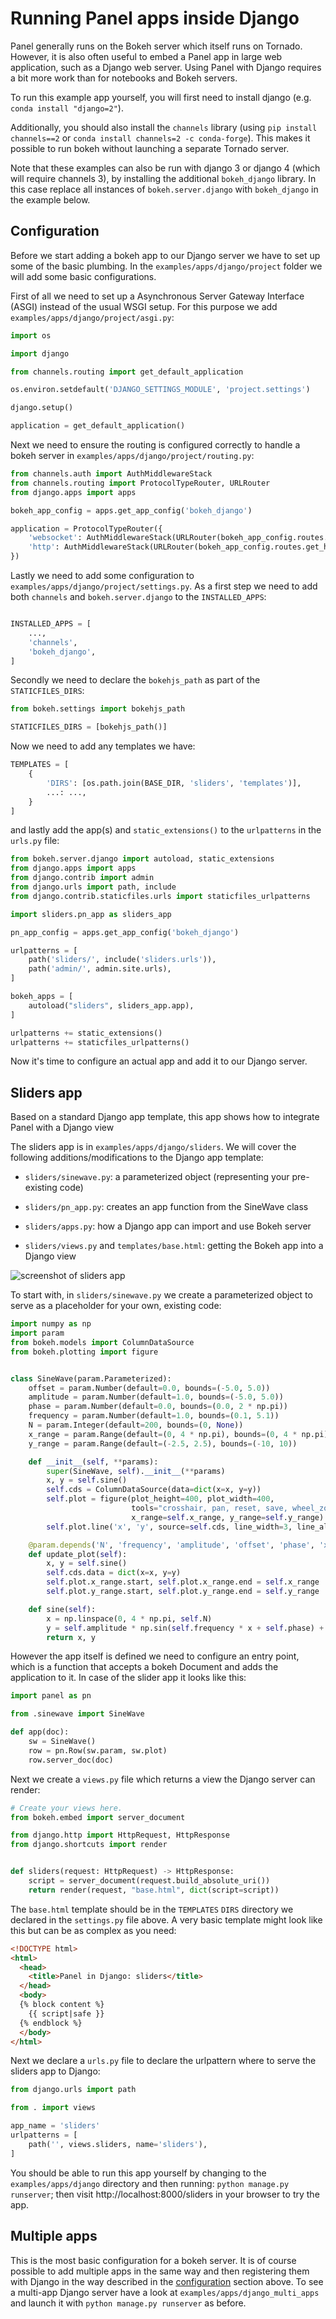 # Running Panel apps inside Django

Panel generally runs on the Bokeh server which itself runs on Tornado. However, it is also often useful to embed a Panel app in large web application, such as a Django web server. Using Panel with Django requires a bit more work than for notebooks and Bokeh servers.

To run this example app yourself, you will first need to install django (e.g. `conda install "django=2"`).

Additionally, you should also install the `channels` library (using `pip install channels==2` or `conda install channels=2 -c conda-forge`). This makes it possible to run bokeh without launching a separate Tornado server.

Note that these examples can also be run with django 3 or django 4 (which will require channels 3), by installing the additional `bokeh_django` library. In this case replace all instances of `bokeh.server.django` with `bokeh_django` in the example below.

## Configuration

Before we start adding a bokeh app to our Django server we have to set up some of the basic plumbing. In the `examples/apps/django/project` folder we will add some basic configurations.

First of all we need to set up a Asynchronous Server Gateway Interface (ASGI) instead of the usual WSGI setup. For this purpose we add `examples/apps/django/project/asgi.py`:

```python
import os

import django

from channels.routing import get_default_application

os.environ.setdefault('DJANGO_SETTINGS_MODULE', 'project.settings')

django.setup()

application = get_default_application()
```


Next we need to ensure the routing is configured correctly to handle a bokeh server in `examples/apps/django/project/routing.py`:


```python
from channels.auth import AuthMiddlewareStack
from channels.routing import ProtocolTypeRouter, URLRouter
from django.apps import apps

bokeh_app_config = apps.get_app_config('bokeh_django')

application = ProtocolTypeRouter({
    'websocket': AuthMiddlewareStack(URLRouter(bokeh_app_config.routes.get_websocket_urlpatterns())),
    'http': AuthMiddlewareStack(URLRouter(bokeh_app_config.routes.get_http_urlpatterns())),
})
```

Lastly we need to add some configuration to `examples/apps/django/project/settings.py`. As a first step we need to add both `channels` and `bokeh.server.django` to the ``INSTALLED_APPS``:

```python

INSTALLED_APPS = [
    ...,
    'channels',
    'bokeh_django',
]
```

Secondly we need to declare the `bokehjs_path` as part of the `STATICFILES_DIRS`:

```python
from bokeh.settings import bokehjs_path

STATICFILES_DIRS = [bokehjs_path()]
```

Now we need to add any templates we have:

```python
TEMPLATES = [
    {
        'DIRS': [os.path.join(BASE_DIR, 'sliders', 'templates')],
        ...: ...,
    }
]
```

and lastly add the app(s) and `static_extensions()` to the `urlpatterns` in the `urls.py` file:

```python
from bokeh.server.django import autoload, static_extensions
from django.apps import apps
from django.contrib import admin
from django.urls import path, include
from django.contrib.staticfiles.urls import staticfiles_urlpatterns

import sliders.pn_app as sliders_app

pn_app_config = apps.get_app_config('bokeh_django')

urlpatterns = [
    path('sliders/', include('sliders.urls')),
    path('admin/', admin.site.urls),
]

bokeh_apps = [
    autoload("sliders", sliders_app.app),
]

urlpatterns += static_extensions()
urlpatterns += staticfiles_urlpatterns()
```

Now it's time to configure an actual app and add it to our Django server.

## Sliders app

Based on a standard Django app template, this app shows how to integrate Panel with a Django view

The sliders app is in `examples/apps/django/sliders`. We will cover the following additions/modifications to the Django app template:

  * `sliders/sinewave.py`: a parameterized object (representing your pre-existing code)

  * `sliders/pn_app.py`: creates an app function from the SineWave class

  * `sliders/apps.py`: how a Django app can import and use Bokeh server

  * `sliders/views.py` and `templates/base.html`: getting the Bokeh app into a Django view

![screenshot of sliders app](../../_static/images/django_sliders.png)

To start with, in `sliders/sinewave.py` we create a parameterized object to serve as a placeholder for your own, existing code:

```python
import numpy as np
import param
from bokeh.models import ColumnDataSource
from bokeh.plotting import figure


class SineWave(param.Parameterized):
    offset = param.Number(default=0.0, bounds=(-5.0, 5.0))
    amplitude = param.Number(default=1.0, bounds=(-5.0, 5.0))
    phase = param.Number(default=0.0, bounds=(0.0, 2 * np.pi))
    frequency = param.Number(default=1.0, bounds=(0.1, 5.1))
    N = param.Integer(default=200, bounds=(0, None))
    x_range = param.Range(default=(0, 4 * np.pi), bounds=(0, 4 * np.pi))
    y_range = param.Range(default=(-2.5, 2.5), bounds=(-10, 10))

    def __init__(self, **params):
        super(SineWave, self).__init__(**params)
        x, y = self.sine()
        self.cds = ColumnDataSource(data=dict(x=x, y=y))
        self.plot = figure(plot_height=400, plot_width=400,
                           tools="crosshair, pan, reset, save, wheel_zoom",
                           x_range=self.x_range, y_range=self.y_range)
        self.plot.line('x', 'y', source=self.cds, line_width=3, line_alpha=0.6)

    @param.depends('N', 'frequency', 'amplitude', 'offset', 'phase', 'x_range', 'y_range', watch=True)
    def update_plot(self):
        x, y = self.sine()
        self.cds.data = dict(x=x, y=y)
        self.plot.x_range.start, self.plot.x_range.end = self.x_range
        self.plot.y_range.start, self.plot.y_range.end = self.y_range

    def sine(self):
        x = np.linspace(0, 4 * np.pi, self.N)
        y = self.amplitude * np.sin(self.frequency * x + self.phase) + self.offset
        return x, y
```

However the app itself is defined we need to configure an entry point, which is a function that accepts a bokeh Document and adds the application to it. In case of the slider app it looks like this:

```python
import panel as pn

from .sinewave import SineWave

def app(doc):
    sw = SineWave()
    row = pn.Row(sw.param, sw.plot)
    row.server_doc(doc)
```

Next we create a ``views.py`` file which returns a view the Django server can render:

```python
# Create your views here.
from bokeh.embed import server_document

from django.http import HttpRequest, HttpResponse
from django.shortcuts import render


def sliders(request: HttpRequest) -> HttpResponse:
    script = server_document(request.build_absolute_uri())
    return render(request, "base.html", dict(script=script))
```

The `base.html` template should be in the `TEMPLATES` `DIRS` directory we declared in the `settings.py` file above. A very basic template might look like this but can be as complex as you need:

```html
<!DOCTYPE html>
<html>
  <head>
    <title>Panel in Django: sliders</title>
  </head>
  <body>
  {% block content %}
    {{ script|safe }}
  {% endblock %}
  </body>
</html>
```

Next we declare a `urls.py` file to declare the urlpattern where to serve the sliders app to Django:

```python
from django.urls import path

from . import views

app_name = 'sliders'
urlpatterns = [
    path('', views.sliders, name='sliders'),
]
```

You should be able to run this app yourself by changing to the `examples/apps/django` directory and then running: `python manage.py runserver`; then visit http://localhost:8000/sliders in your browser to try the app.

## Multiple apps

This is the most basic configuration for a bokeh server. It is of course possible to add multiple apps in the same way and then registering them with Django in the way described in the [configuration](#configuration) section above. To see a multi-app Django server have a look at ``examples/apps/django_multi_apps`` and launch it with `python manage.py runserver` as before.
